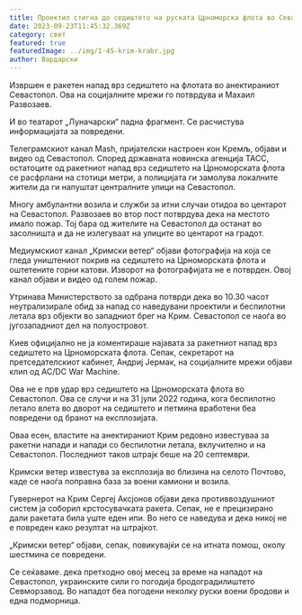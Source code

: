 ```yaml
---
title: Проектил стигна до седиштето на руската Црноморска флота во Севастопол
date: 2023-09-23T11:45:32.369Z
category: свет
featured: true
featuredImage: ../img/1-45-krim-krabr.jpg
author: Вардарски
---
```

Извршен е ракетен напад врз седиштето на флотата во анектираниот Севастопол. Ова на социјалните мрежи го потврдува и Махаил Развозаев.

И во театарот „Луначарски“ падна фрагмент. Се расчистува информацијата за повредени.

Телеграмскиот канал Mash, пријателски настроен кон Кремљ, објави и видео од Севастопол. Според државната новинска агенција ТАСС, остатоците од ракетниот напад врз седиштето на Црноморската флота се расфрлани на стотици метри, а полицијата ги замолува локалните жители да ги напуштат централните улици на Севастопол.

Многу амбулантни возила и служби за итни случаи отидоа во центарот на Севастопол. Развозаев во втор пост потврдува дека на местото имало пожар. Тој бара од жителите на Севастопол да останат во засолништа и да не излегуваат на улиците во центарот на градот.

Медиумскиот канал „Кримски ветер“ објави фотографија на која се гледа уништениот покрив на седиштето на Црноморската флота и оштетените горни катови. Изворот на фотографијата не е потврден. Овој канал објави и видео од голем пожар.

Утринава Министерството за одбрана потврди дека во 10.30 часот неутрализирале обид за напад со наведувани проектили и беспилотни летала врз објекти во западниот брег на Крим. Севастопол се наоѓа во југозападниот дел на полуостровот.

Киев официјално не ја коментираше најавата за ракетниот напад врз седиштето на Црноморската флота. Сепак, секретарот на претседателскиот кабинет, Андриј Јермак, на социјалните мрежи објави клип од AC/DC War Machine.

Ова не е прв удар врз седиштето на Црноморската флота во Севастопол. Ова се случи и на 31 јули 2022 година, кога беспилотно летало влета во дворот на седиштето и петмина вработени беа повредени од бранот на експлозијата.

Оваа есен, властите на анектираниот Крим редовно известуваа за ракетни напади и напади со беспилотни летала, вклучително и на Севастопол. Последниот таков штрајк беше на 20 септември.

Кримски ветер известува за експлозија во близина на селото Почтово, каде се наоѓа поправна база за воени камиони и возила.

Гувернерот на Крим Сергеј Аксјонов објави дека противвоздушниот систем ја соборил крстосувачката ракета. Сепак, не е прецизирано дали ракетата била уште еден ипи. Во него се наведува и дека никој не е повреден како резултат на штрајкот.

„Кримски ветер“ објави, сепак, повикувајќи се на итната помош, околу шестмина се повредени.

Се сеќаваме. дека претходно овој месец за време на нападот на Севастопол, украинските сили го погодија бродоградилиштето Севморзавод. Во нападот беа погодени неколку руски воени бродови и една подморница.